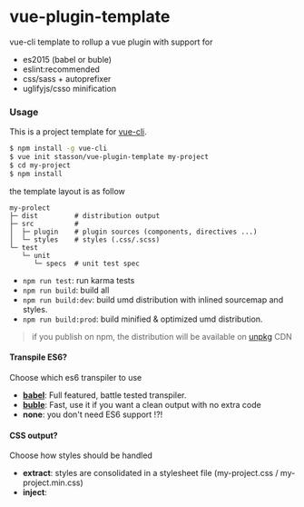 # vue-plugin-template

vue-cli template to rollup a vue plugin with support for
- es2015 (babel or buble)
- eslint:recommended 
- css/sass + autoprefixer 
- uglifyjs/csso  minification 

### Usage

This is a project template for [vue-cli](https://github.com/vuejs/vue-cli).

``` bash
$ npm install -g vue-cli
$ vue init stasson/vue-plugin-template my-project
$ cd my-project
$ npm install
```

the template layout is as follow
```
my-prolect
├─ dist         # distribution output 
├─ src          #  
│  ├─ plugin    # plugin sources (components, directives ...)
│  └─ styles    # styles (.css/.scss) 
└─ test
   └─ unit
      └─ specs  # unit test spec
```

- `npm run test`: run karma tests  
- `npm run build`: build all 
- `npm run build:dev`: build umd distribution with inlined sourcemap and styles.
- `npm run build:prod`: build minified & optimized umd distribution.

> if you publish on npm, the distribution will be available on [unpkg](https://unpkg.com) CDN  



#### Transpile ES6?

Choose which es6 transpiler to use

* __[babel](https://babeljs.io/)__: Full featured, battle tested transpiler.
* __[buble](https://buble.surge.sh/guide/)__: Fast, use it if you want a clean output with no extra code
* __none__: you don't need ES6 support !?!


#### CSS output?

Choose how styles should be handled

* __extract__: styles are consolidated in a stylesheet file (my-project.css / my-project.min.css)
* __inject__: <style> elements are injected into the <head>
* __none__: you don't use no styles !?!

> development distribution always use inlined styles  

### TODO

- add support for vue scope 
